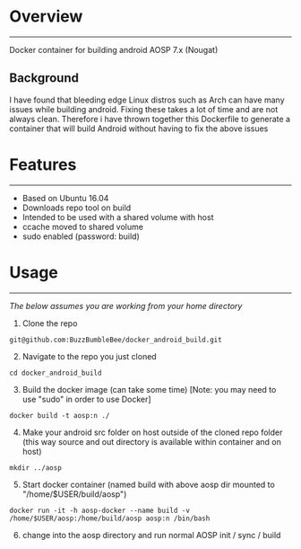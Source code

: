 # Overview
------------ 
Docker container for building android AOSP 7.x (Nougat) 
 
 
## Background
I have found that bleeding edge Linux distros such as Arch can have many 
issues while building android. Fixing these takes a lot of time and are not always clean. 
Therefore i have thrown together this Dockerfile to generate a container that will build 
Android without having to fix the above issues 
 
 
# Features
------------ 
 
* Based on Ubuntu 16.04
* Downloads repo tool on build 
* Intended to be used with a shared volume with host 
* ccache moved to shared volume
* sudo enabled (password: build) 
 
# Usage
------------ 

*The below assumes you are working from your home directory*   

1. Clone the repo
```
git@github.com:BuzzBumbleBee/docker_android_build.git
```
2. Navigate to the repo you just cloned
```
cd docker_android_build
``` 
3. Build the docker image (can take some time) [Note: you may need to use "sudo" in order to use Docker]
```
docker build -t aosp:n ./
``` 
4. Make your android src folder on host outside of the cloned repo folder (this way source and out directory is available within container and on host)
```
mkdir ../aosp
```
5. Start docker container (named build with above aosp dir mounted to "/home/$USER/build/aosp") 
```
docker run -it -h aosp-docker --name build -v /home/$USER/aosp:/home/build/aosp aosp:n /bin/bash
```
6. change into the aosp directory and run normal AOSP init / sync / build
